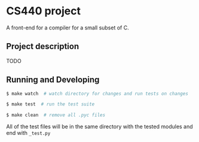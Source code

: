 # CS440 project

A front-end for a compiler for a small subset of C.

## Project description

TODO

## Running and Developing

```bash
$ make watch  # watch directory for changes and run tests on changes

$ make test  # run the test suite

$ make clean  # remove all .pyc files
```

All of the test files will be in the same directory with the tested modules and end with `_test.py`


